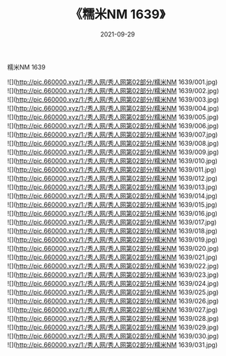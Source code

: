 ﻿---
layout: post
title:  《糯米NM 1639》
date:   2021-09-29
img: http://pic.660000.xyz/1:/秀人网/秀人网第02部分/糯米NM 1639/000.jpg
categories: [美女, 清纯, 唯美]
---

糯米NM 1639

  ![](http://pic.660000.xyz/1:/秀人网/秀人网第02部分/糯米NM 1639/001.jpg) <br> ![](http://pic.660000.xyz/1:/秀人网/秀人网第02部分/糯米NM 1639/002.jpg) <br> ![](http://pic.660000.xyz/1:/秀人网/秀人网第02部分/糯米NM 1639/003.jpg) <br> ![](http://pic.660000.xyz/1:/秀人网/秀人网第02部分/糯米NM 1639/004.jpg) <br> ![](http://pic.660000.xyz/1:/秀人网/秀人网第02部分/糯米NM 1639/005.jpg) <br> ![](http://pic.660000.xyz/1:/秀人网/秀人网第02部分/糯米NM 1639/006.jpg) <br> ![](http://pic.660000.xyz/1:/秀人网/秀人网第02部分/糯米NM 1639/007.jpg) <br> ![](http://pic.660000.xyz/1:/秀人网/秀人网第02部分/糯米NM 1639/008.jpg) <br> ![](http://pic.660000.xyz/1:/秀人网/秀人网第02部分/糯米NM 1639/009.jpg) <br> ![](http://pic.660000.xyz/1:/秀人网/秀人网第02部分/糯米NM 1639/010.jpg) <br> ![](http://pic.660000.xyz/1:/秀人网/秀人网第02部分/糯米NM 1639/011.jpg) <br> ![](http://pic.660000.xyz/1:/秀人网/秀人网第02部分/糯米NM 1639/012.jpg) <br> ![](http://pic.660000.xyz/1:/秀人网/秀人网第02部分/糯米NM 1639/013.jpg) <br> ![](http://pic.660000.xyz/1:/秀人网/秀人网第02部分/糯米NM 1639/014.jpg) <br> ![](http://pic.660000.xyz/1:/秀人网/秀人网第02部分/糯米NM 1639/015.jpg) <br> ![](http://pic.660000.xyz/1:/秀人网/秀人网第02部分/糯米NM 1639/016.jpg) <br> ![](http://pic.660000.xyz/1:/秀人网/秀人网第02部分/糯米NM 1639/017.jpg) <br> ![](http://pic.660000.xyz/1:/秀人网/秀人网第02部分/糯米NM 1639/018.jpg) <br> ![](http://pic.660000.xyz/1:/秀人网/秀人网第02部分/糯米NM 1639/019.jpg) <br> ![](http://pic.660000.xyz/1:/秀人网/秀人网第02部分/糯米NM 1639/020.jpg) <br> ![](http://pic.660000.xyz/1:/秀人网/秀人网第02部分/糯米NM 1639/021.jpg) <br> ![](http://pic.660000.xyz/1:/秀人网/秀人网第02部分/糯米NM 1639/022.jpg) <br> ![](http://pic.660000.xyz/1:/秀人网/秀人网第02部分/糯米NM 1639/023.jpg) <br> ![](http://pic.660000.xyz/1:/秀人网/秀人网第02部分/糯米NM 1639/024.jpg) <br> ![](http://pic.660000.xyz/1:/秀人网/秀人网第02部分/糯米NM 1639/025.jpg) <br> ![](http://pic.660000.xyz/1:/秀人网/秀人网第02部分/糯米NM 1639/026.jpg) <br> ![](http://pic.660000.xyz/1:/秀人网/秀人网第02部分/糯米NM 1639/027.jpg) <br> ![](http://pic.660000.xyz/1:/秀人网/秀人网第02部分/糯米NM 1639/028.jpg) <br> ![](http://pic.660000.xyz/1:/秀人网/秀人网第02部分/糯米NM 1639/029.jpg) <br> ![](http://pic.660000.xyz/1:/秀人网/秀人网第02部分/糯米NM 1639/030.jpg) <br> ![](http://pic.660000.xyz/1:/秀人网/秀人网第02部分/糯米NM 1639/031.jpg) <br>